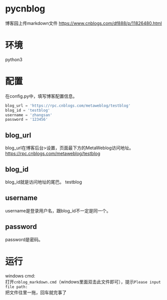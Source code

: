 # pycnblog
博客园上传markdown文件 https://www.cnblogs.com/df888/p/11826480.html

# 环境

python3

# 配置

在config.py中，填写博客配置信息。

```python
blog_url = 'https://rpc.cnblogs.com/metaweblog/testblog'
blog_id = 'testblog'
username = 'zhangsan'
password = '123456'
```

## blog_url

blog_url在博客后台>设置，页面最下方的MetaWeblog访问地址。
https://rpc.cnblogs.com/metaweblog/testblog

## blog_id

blog_id就是访问地址的尾巴。
testblog

## username

username是登录用户名，跟blog_id不一定是同一个。

## password

password是密码。

# 运行

windows cmd:<br/>
打开`cnblog_markdown.cmd`（windows里面双击此文件即可），提示`Please input file path:`<br/>
把文件往里一拖，回车就完事了
